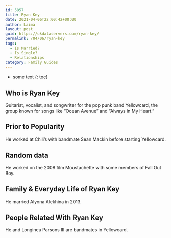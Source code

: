 ```yaml
---
id: 5857
title: Ryan Key
date: 2021-04-06T22:00:42+00:00
author: Laima
layout: post
guid: https://ukdataservers.com/ryan-key/
permalink: /04/06/ryan-key
tags:
  - Is Married?
  - Is Single?
  - Relationships
category: Family Guides
---
```


* some text
{: toc}


## Who is Ryan Key
                  
                  
                  
Guitarist, vocalist, and songwriter for the pop punk band Yellowcard, the group known for songs like &#8220;Ocean Avenue&#8221; and &#8220;Always in My Heart.&#8221;
                  
              
            
              
            
                
                
                
## Prior to Popularity
                  
                  
                  
He worked at Chili&#8217;s with bandmate Sean Mackin before starting Yellowcard.
                  
              
            
              
            
                
                
                
## Random data
                  
                  
                  
He worked on the 2008 film Moustachette with some members of Fall Out Boy.
                  
              
            
              
            
                
                
                
## Family & Everyday Life of Ryan Key
                  
                  
                  
He married Alyona Alekhina in 2013.
                  
              
            
              
            
                
                
                
## People Related With Ryan Key
                  
                  
                  
He and Longineu Parsons III are bandmates in Yellowcard.
                  
              
            
              
            
                
              
            
              
              
            
            
              
            
          
          
          